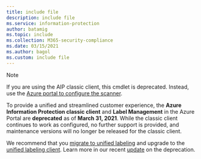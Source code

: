 ```yaml
---
title: include file
description: include file
ms.service: information-protection
author: batamig
ms.topic: include
ms.collection: M365-security-compliance
ms.date: 03/15/2021
ms.author: bagol
ms.custom: include file
---
```


>[!NOTE] 
> If you are using the AIP classic client, this cmdlet is deprecated. Instead, use the [Azure portal to configure the scanner](/information-protection/deploy-aip-scanner-classic).
>
> To provide a unified and streamlined customer experience, the **Azure Information Protection classic client** and **Label Management** in the Azure Portal are **deprecated** as of **March 31, 2021**. While the classic client continues to work as configured, no further support is provided, and maintenance versions will no longer be released for the classic client. 
>
> We recommend that you [migrate to unified labeling](../tutorial-migrating-to-ul.md) and upgrade to the [unified labeling client](/azure/information-protection/rms-client/clientv2-admin-guide-install.md). Learn more in our recent [update](https://techcommunity.microsoft.com/t5/microsoft-security-and/azure-aip-portal-label-amp-policy-management-admin-experience/ba-p/2182678) on the deprecation.
